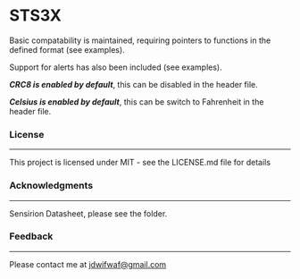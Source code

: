 # STS3X

Basic compatability is maintained, requiring pointers to functions in the defined format (see examples).

Support for alerts has also been included (see examples).

***CRC8 is enabled by default***, this can be disabled in the header file.

***Celsius is enabled by default***, this can be switch to Fahrenheit in the header file.


### License
---
This project is licensed under MIT - see the LICENSE.md file for details

### Acknowledgments
----
Sensirion Datasheet, please see the folder.

### Feedback
---
Please contact me at jdwifwaf@gmail.com
